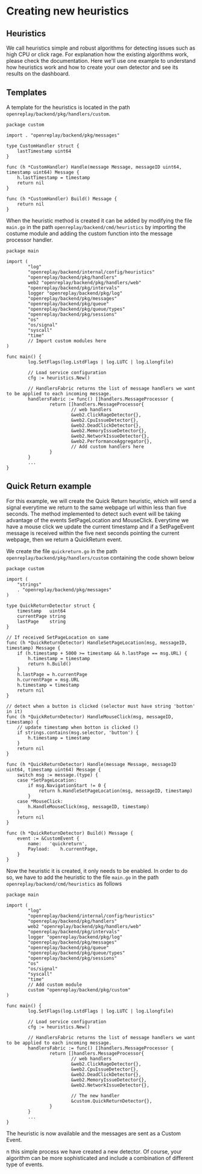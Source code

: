 # Creating new heuristics

## Heuristics
We call heuristics simple and robust algorithms for detecting issues such as high CPU or click rage. For explanation how the existing algorithms work, please check the documentation. Here we'll use one example to understand how heuristics work and how to create your own detector and see its results on the dashboard.
## Templates
A template for the heuristics is located in the path
`openreplay/backend/pkg/handlers/custom`.
```tsx
package custom

import . "openreplay/backend/pkg/messages"

type CustomHandler struct {
	lastTimestamp uint64
}

func (h *CustomHandler) Handle(message Message, messageID uint64, timestamp uint64) Message {
	h.lastTimestamp = timestamp
	return nil
}

func (h *CustomHandler) Build() Message {
	return nil
}
```
When the heuristic method is created it can be added by modifying the file `main.go` in the path
`openreplay/backend/cmd/heuristics` by importing the costume module and adding the custom function into the message processor handler.
```tsx
package main

import (
        "log"
        "openreplay/backend/internal/config/heuristics"
        "openreplay/backend/pkg/handlers"
        web2 "openreplay/backend/pkg/handlers/web"
        "openreplay/backend/pkg/intervals"
        logger "openreplay/backend/pkg/log"
        "openreplay/backend/pkg/messages"
        "openreplay/backend/pkg/queue"
        "openreplay/backend/pkg/queue/types"
        "openreplay/backend/pkg/sessions"
        "os"
        "os/signal"
        "syscall"
        "time"
        // Import custom modules here
)

func main() {
        log.SetFlags(log.LstdFlags | log.LUTC | log.Llongfile)

        // Load service configuration
        cfg := heuristics.New()

        // HandlersFabric returns the list of message handlers we want to be applied to each incoming message.
        handlersFabric := func() []handlers.MessageProcessor {
                return []handlers.MessageProcessor{
                        // web handlers
                        &web2.ClickRageDetector{},
                        &web2.CpuIssueDetector{},
                        &web2.DeadClickDetector{},
                        &web2.MemoryIssueDetector{},
                        &web2.NetworkIssueDetector{},
                        &web2.PerformanceAggregator{},
                        // Add custom handlers here
                }
        }
        ...
}

```
## Quick Return example
For this example, we will create the Quick Return heuristic, which will send a signal everytime we return to the same webpage url within less than five seconds. The method implemented to detect such event will be taking advantage of the events SetPageLocation and MouseClick. Everytime we have a mouse click we update the current timestamp and if a SetPageEvent message is received within the five next seconds pointing the current webpage, then we return a QuickReturn event.

We create the file `quickreturn.go` in the path `openreplay/backend/pkg/handlers/custom` containing the code shown below

```tsx
package custom

import (
    "strings"
    . "openreplay/backend/pkg/messages"
)

type QuickReturnDetector struct {
    timestamp   uint64
    currentPage string
    lastPage    string
}

// If received SetPageLocation on same 
func (h *QuickReturnDetector) HandleSetPageLocation(msg, messageID, timestamp) Message {
    if (h.timestamp + 5000 >= timestamp && h.lastPage == msg.URL) {
        h.timestamp = timestamp
        return h.Build()
    }
    h.lastPage = h.currentPage
    h.currentPage = msg.URL
    h.timestamp = timestamp
    return nil
}

// detect when a button is clicked (selector must have string 'botton' in it)
func (h *QuickReturnDetector) HandleMouseClick(msg, messageID, timestamp) {
    // update timestamp when botton is clicked ()
    if strings.contains(msg.selector, 'button') {
        h.timestamp = timestamp
    }
    return nil
}

func (h *QuickReturnDetector) Handle(message Message, messageID uint64, timestamp uint64) Message {
    switch msg := message.(type) {
    case *SetPageLocation:
        if msg.NavigationStart != 0 {
            return h.HandleSetPageLocation(msg, messageID, timestamp)
        }
    case *MouseClick:
        h.HandleMouseClick(msg, messageID, timestamp)
    }
    return nil
}

func (h *QuickReturnDetector) Build() Message {
    event := &CustomEvent {
        name:   'quickreturn',
        Payload:    h.currentPage,
    }
}
```
Now the heuristic it is created, it only needs to be enabled. In order to do so, we have to add the heuristic to the file `main.go` in the path `openreplay/backend/cmd/heuristics` as follows
```tsx
package main

import (
        "log"
        "openreplay/backend/internal/config/heuristics"
        "openreplay/backend/pkg/handlers"
        web2 "openreplay/backend/pkg/handlers/web"
        "openreplay/backend/pkg/intervals"
        logger "openreplay/backend/pkg/log"
        "openreplay/backend/pkg/messages"
        "openreplay/backend/pkg/queue"
        "openreplay/backend/pkg/queue/types"
        "openreplay/backend/pkg/sessions"
        "os"
        "os/signal"
        "syscall"
        "time"
        // Add custom module
        custom "openreplay/backend/pkg/custom"
)

func main() {
        log.SetFlags(log.LstdFlags | log.LUTC | log.Llongfile)

        // Load service configuration
        cfg := heuristics.New()

        // HandlersFabric returns the list of message handlers we want to be applied to each incoming message.
        handlersFabric := func() []handlers.MessageProcessor {
                return []handlers.MessageProcessor{
                        // web handlers
                        &web2.ClickRageDetector{},
                        &web2.CpuIssueDetector{},
                        &web2.DeadClickDetector{},
                        &web2.MemoryIssueDetector{},
                        &web2.NetworkIssueDetector{},

                        // The new handler
                        &custom.QuickReturnDetector{},
                }
        }
        ...
}
```
The heuristic is now available and the messages are sent as a Custom Event.

n this simple process we have created a new detector. Of course, your algorithm can be more sophisticated and include a combination of different type of events.
